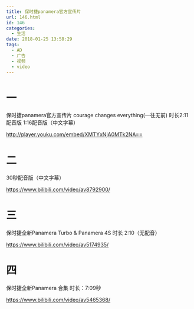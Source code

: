```yaml
---
title: 保时捷panamera官方宣传片
url: 146.html
id: 146
categories:
  - 生活
date: 2018-01-25 13:58:29
tags:
  - AD
  - 广告
  - 视频
  - video
---
```

# 一
保时捷panamera官方宣传片 courage changes everything(一往无前) 时长2:11配音版 1:16配音版（中文字幕） 

http://player.youku.com/embed/XMTYxNjA0MTk2NA== 
# 二
30秒配音版（中文字幕） 

https://www.bilibili.com/video/av8792900/ 
# 三
保时捷全新Panamera Turbo & Panamera 4S 时长 2:10（无配音） 

https://www.bilibili.com/video/av5174935/ 

# 四
保时捷全新Panamera 合集 时长：7:09秒 

https://www.bilibili.com/video/av5465368/